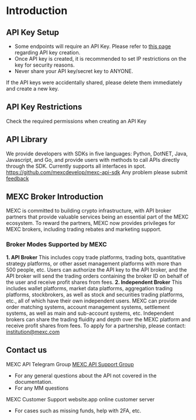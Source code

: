 # Introduction

## API Key Setup

- Some endpoints will require an API Key. Please refer to [this page](https://www.mexc.com/user/openapi) regarding API key creation.
- Once API key is created, it is recommended to set IP restrictions on the key for security reasons.
- Never share your API key/secret key to ANYONE.

If the API keys were accidentally shared, please delete them immediately and create a new key.

## API Key Restrictions

Check the required permissions when creating an API Key

## API Library

We provide developers with SDKs in five languages: Python, DotNET, Java, Javascript, and Go, and provide users with methods to call APIs directly through the SDK. Currently supports all interfaces in spot.
[](https://github.com/mexcdevelop/mexc-api-sdk)<https://github.com/mexcdevelop/mexc-api-sdk>
Any problem please submit [feedback](https://github.com/mexcdevelop/mexc-api-sdk/issues)

## MEXC Broker Introduction

MEXC is committed to building crypto infrastructure, with API broker partners that provide valuable services being an essential part of the MEXC ecosystem. To reward the partners, MEXC now provides privileges for MEXC brokers, including trading rebates and marketing support.

### Broker Modes Supported by MEXC

**1. API Broker**
This includes copy trade platforms, trading bots, quantitative strategy platforms, or other asset management platforms with more than 500 people, etc. Users can authorize the API key to the API broker, and the API broker will send the trading orders containing the broker ID on behalf of the user and receive profit shares from fees.
**2. Independent Broker**
This includes wallet platforms, market data platforms, aggregation trading platforms, stockbrokers, as well as stock and securities trading platforms, etc., all of which have their own independent users. MEXC can provide order matching systems, account management systems, settlement systems, as well as main and sub-account systems, etc. Independent brokers can share the trading fluidity and depth over the MEXC platform and receive profit shares from fees.
To apply for a partnership, please contact: institution@mexc.com

## Contact us

MEXC API Telegram Group [MEXC API Support Group](https://t.me/MEXCAPIsupport)

- For any general questions about the API not covered in the documentation.
- For any MM questions

MEXC Customer Support website.app online customer server

- For cases such as missing funds, help with 2FA, etc.
